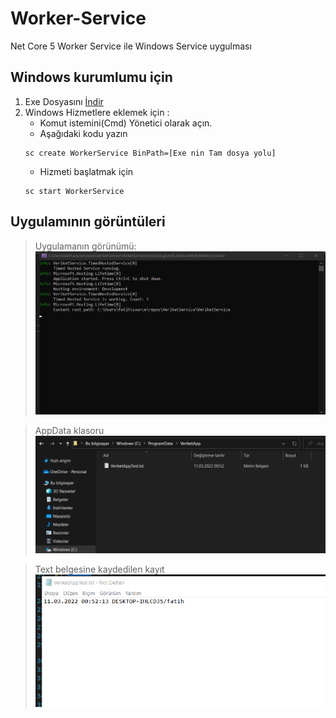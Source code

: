 # Worker-Service
Net Core 5 Worker Service ile Windows Service uygulması

## Windows kurumlumu için
1. Exe Dosyasını <a id="raw-url" href="https://github.com/FatihDumlupinar/Worker-Service/raw/master/Dosyalar/VeriketService.exe" download>İndir</a>
2. Windows Hizmetlere eklemek için : 
   - Komut istemini(Cmd) Yönetici olarak açın.
   - Aşağıdaki kodu yazın 
    ```
    sc create WorkerService BinPath=[Exe nin Tam dosya yolu]
     ```
    - Hizmeti başlatmak için
    ```
    sc start WorkerService
    ```
  
## Uygulamının görüntüleri

> Uygulamanın görünümü:
![App's view](https://github.com/FatihDumlupinar/Worker-Service/blob/master/Dosyalar/1.png?raw=true)

> AppData klasoru
![App's view](https://github.com/FatihDumlupinar/Worker-Service/blob/master/Dosyalar/2.png?raw=true)

> Text belgesine kaydedilen kayıt
![App's view](https://github.com/FatihDumlupinar/Worker-Service/blob/master/Dosyalar/3.png?raw=true)
